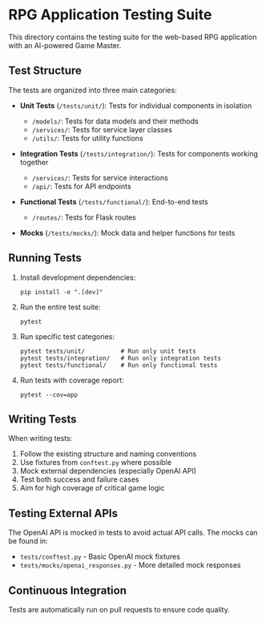 # RPG Application Testing Suite

This directory contains the testing suite for the web-based RPG application with an AI-powered Game Master.

## Test Structure

The tests are organized into three main categories:

- **Unit Tests** (`/tests/unit/`): Tests for individual components in isolation
  - `/models/`: Tests for data models and their methods
  - `/services/`: Tests for service layer classes
  - `/utils/`: Tests for utility functions

- **Integration Tests** (`/tests/integration/`): Tests for components working together
  - `/services/`: Tests for service interactions
  - `/api/`: Tests for API endpoints

- **Functional Tests** (`/tests/functional/`): End-to-end tests
  - `/routes/`: Tests for Flask routes

- **Mocks** (`/tests/mocks/`): Mock data and helper functions for tests

## Running Tests

1. Install development dependencies:
   ```
   pip install -e ".[dev]"
   ```

2. Run the entire test suite:
   ```
   pytest
   ```

3. Run specific test categories:
   ```
   pytest tests/unit/          # Run only unit tests
   pytest tests/integration/   # Run only integration tests
   pytest tests/functional/    # Run only functional tests
   ```

4. Run tests with coverage report:
   ```
   pytest --cov=app
   ```

## Writing Tests

When writing tests:

1. Follow the existing structure and naming conventions
2. Use fixtures from `conftest.py` where possible
3. Mock external dependencies (especially OpenAI API)
4. Test both success and failure cases
5. Aim for high coverage of critical game logic

## Testing External APIs

The OpenAI API is mocked in tests to avoid actual API calls. The mocks can be found in:
- `tests/conftest.py` - Basic OpenAI mock fixtures
- `tests/mocks/openai_responses.py` - More detailed mock responses

## Continuous Integration

Tests are automatically run on pull requests to ensure code quality.
